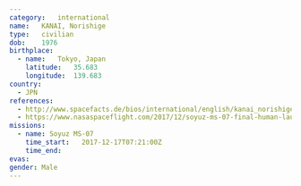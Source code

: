 ```yaml
---
category:	international
name:	KANAI, Norishige
type:	civilian
dob:	1976
birthplace:
  - name:	Tokyo, Japan
    latitude:	35.683
    longitude:	139.683
country:
  - JPN
references:
  - http://www.spacefacts.de/bios/international/english/kanai_norishige.htm
  - https://www.nasaspaceflight.com/2017/12/soyuz-ms-07-final-human-launch-2017/
missions:
  - name: Soyuz MS-07
    time_start:   2017-12-17T07:21:00Z
    time_end:
evas:
gender:	Male
---
```

